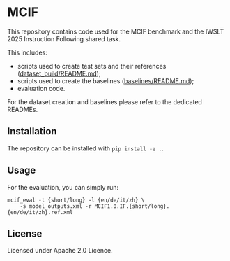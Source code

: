 # MCIF

This repository contains code used for the MCIF benchmark and the IWSLT 2025 Instruction Following
shared task.

This includes:

 - scripts used to create test sets and their references ([dataset_build/README.md]());
 - scripts used to create the baselines ([baselines/README.md]());
 - evaluation code.


For the dataset creation and baselines please refer to the dedicated READMEs.

## Installation

The repository can be installed with `pip install -e .`.

## Usage

For the evaluation, you can simply run:

```shell
mcif_eval -t {short/long} -l {en/de/it/zh} \
    -s model_outputs.xml -r MCIF1.0.IF.{short/long}.{en/de/it/zh}.ref.xml
```

## License

Licensed under Apache 2.0 Licence.